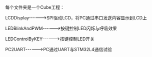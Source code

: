 

每个文件夹是一个Cube工程：

LCDDisplay------>SPI驱动LCD，将PC通过串口发送内容显示到LCD上

LEDBlinkAndPWM------>按键控制LED闪烁与呼吸效果

LEDControlByKEY------>按键控制LED开关

PC2UART------>PC通过UART与STM32L4通信试验